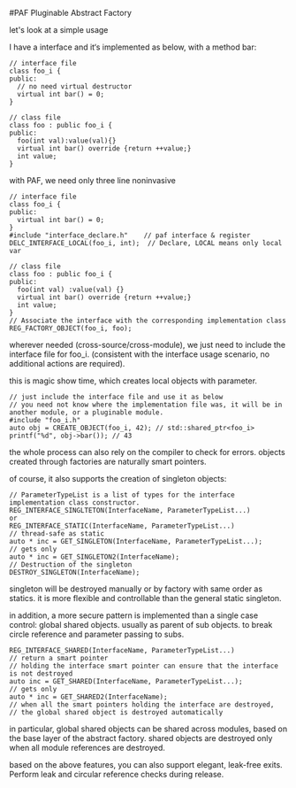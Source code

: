 #PAF Pluginable Abstract Factory

let's look at a simple usage 

I have a interface and it‘s implemented as below, with a method bar:

    // interface file
    class foo_i {
    public:
      // no need virtual destructor
      virtual int bar() = 0;
    }
    
    // class file
    class foo : public foo_i {
    public:
      foo(int val):value(val){}
      virtual int bar() override {return ++value;}
      int value;
    }


with PAF, we need only three line noninvasive

    // interface file
    class foo_i {
    public:
      virtual int bar() = 0;
    }
    #include "interface_declare.h"    // paf interface & register
    DELC_INTERFACE_LOCAL(foo_i, int);  // Declare, LOCAL means only local var

    // class file
    class foo : public foo_i {
    public:
      foo(int val) :value(val) {}
      virtual int bar() override {return ++value;}
      int value;
    }
    // Associate the interface with the corresponding implementation class
    REG_FACTORY_OBJECT(foo_i, foo);    

wherever needed (cross-source/cross-module), we just need to include the interface file for foo_i. (consistent with the interface usage scenario, no additional actions are required).

this is magic show time, which creates local objects with parameter. 

    // just include the interface file and use it as below
    // you need not know where the implementation file was, it will be in another module, or a pluginable module.
    #include "foo_i.h" 
    auto obj = CREATE_OBJECT(foo_i, 42); // std::shared_ptr<foo_i>
    printf("%d", obj->bar()); // 43

the whole process can also rely on the compiler to check for errors. objects created through factories are naturally smart pointers.

of course, it also supports the creation of singleton objects:

    // ParameterTypeList is a list of types for the interface implementation class constructor.
    REG_INTERFACE_SINGLTETON(InterfaceName, ParameterTypeList...)
    or 
    REG_INTERFACE_STATIC(InterfaceName, ParameterTypeList...)
    // thread-safe as static
    auto * inc = GET_SINGLETON(InterfaceName, ParameterTypeList...);
    // gets only
    auto * inc = GET_SINGLETON2(InterfaceName);
    // Destruction of the singleton
    DESTROY_SINGLETON(InterfaceName);

singleton will be destroyed manually or by factory with same order as statics. 
it is more flexible and controllable than the general static singleton.

in addition, a more secure pattern is implemented than a single case control: global shared objects. 
usually as parent of sub objects. to break circle reference and parameter passing to subs.

    REG_INTERFACE_SHARED(InterfaceName, ParameterTypeList...)
    // return a smart pointer
    // holding the interface smart pointer can ensure that the interface is not destroyed
    auto inc = GET_SHARED(InterfaceName, ParameterTypeList...); 
    // gets only
    auto * inc = GET_SHARED2(InterfaceName);
    // when all the smart pointers holding the interface are destroyed, 
    // the global shared object is destroyed automatically

in particular, global shared objects can be shared across modules, based on the base layer of the abstract factory. shared objects are destroyed only when all module references are destroyed.

based on the above features, you can also support elegant, leak-free exits. Perform leak and circular reference checks during release.
